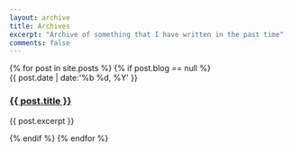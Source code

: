 ```yaml
---
layout: archive
title: Archives
excerpt: "Archive of something that I have written in the past time"
comments: false
---
```


<section class="timeline-section">
    <div class="timeline-items">
        {% for post in site.posts %} 
            {% if post.blog == null %}
            <div class="timeline-item">
                <div class="timeline-dot"></div>
                <div class="timeline-date">{{ post.date | date:'%b %d, %Y' }}</div>
                <div class="timeline-content">
                    <h3><a href="{{ site.url }}{{ post.url }}">{{ post.title }}</a></h3>
                    <p>{{ post.excerpt }}</p>
                </div>
            </div>
            {% endif %}
        {% endfor %}
    </div>
</section>
